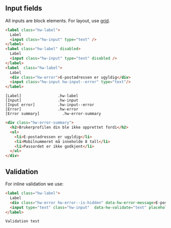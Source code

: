 ## Input fields

All inputs are block elements. For layout, use [grid]('/Grid').

```html
<label class="hw-label">
  Label
  <input class="hw-input" type="text" />
</label>
<label class="hw-label" disabled>
  Label
  <input class="hw-input" type="text" disabled />
</label>
<label  class="hw-label">
  Label
  <div class="hw-error">E-postadressen er ugyldig</div>
  <input class="hw-input hw-input--error" type="text"/>
</label>
```

```code
[Label]                .hw-label
[Input]                .hw-input
[Input error]          .hw-input--error
[Error]                .hw-error
[Error summary]          .hw-error-summary
```

```html
<div class="hw-error-summary">
  <h2>Brukerprofilen din ble ikke opprettet fordi</h2>
  <ul>
    <li>E-postadressen er ugyldig</li>
    <li>Mobilnummeret må inneholde 8 tall</li>
    <li>Passordet er ikke godkjent</li>
  </ul>
</div>
```

## Validation
For inline validation we use:

```html
<label class="hw-label">
  Label
  <div class="hw-error hw-error--is-hidden" data-hw-error-message>E-postadressen er ugyldig</div>
  <input type="text" class="hw-input"  data-hw-validate="text" placeholder="Type 4 letters to test validation" />
</label>
```
```hint|neutral
Validation test
```
